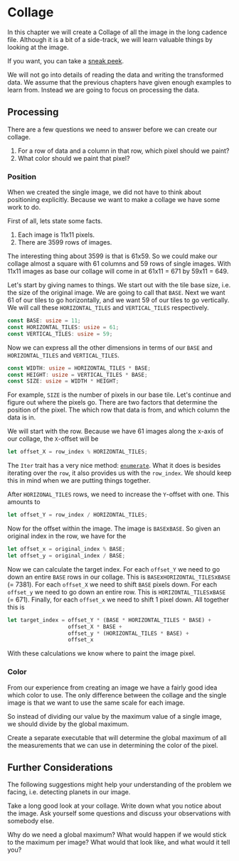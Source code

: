 # Collage
In this chapter we will create a Collage of all the image in the long cadence
file. Although it is a bit of a side-track, we will learn valuable things by
looking at the image.

If you want, you can take a [sneak peek](image/collage.png).

We will not go into details of reading the data and writing the transformed
data. We assume that the previous chapters have given enough examples to learn
from. Instead we are going to focus on processing the data.

## Processing
There are a few questions we need to answer before we can create our collage.

1. For a row of data and a column in that row, which pixel should we paint?
2. What color should we paint that pixel?

### Position
When we created the single image, we did not have to think about positioning
explicitly. Because we want to make a collage we have some work to do.

First of all, lets state some facts.

1. Each image is 11x11 pixels.
2. There are 3599 rows of images.

The interesting thing about 3599 is that is 61x59. So we could make our collage
almost a square with 61 columns and 59 rows of single images. With 11x11 images
as base our collage will come in at 61x11 = 671 by 59x11 = 649.

Let's start by giving names to things. We start out with the tile base size,
i.e. the size of the original image. We are going to call that `BASE`. Next we
want 61 of our tiles to go horizontally, and we want 59 of our tiles to go
vertically. We will call these `HORIZONTAL_TILES` and `VERTICAL_TILES`
respectively.

```rust
const BASE: usize = 11;
const HORIZONTAL_TILES: usize = 61;
const VERTICAL_TILES: usize = 59;
```

Now we can express all the other dimensions in terms of our `BASE` and
`HORIZONTAL_TILES` and `VERTICAL_TILES`.

```rust
const WIDTH: usize = HORIZONTAL_TILES * BASE;
const HEIGHT: usize = VERTICAL_TILES * BASE;
const SIZE: usize = WIDTH * HEIGHT;
```

For example, `SIZE` is the number of pixels in our base tile. Let's continue and
figure out where the pixels go. There are two factors that determine the
position of the pixel. The which row that data is from, and which column the
data is in. 

We will start with the row. Because we have 61 images along the x-axis of our
collage, the `X`-offset will be

```rust
let offset_X = row_index % HORIZONTAL_TILES;
```

The `Iter` trait has a very nice method: 
[`enumerate`](https://doc.rust-lang.org/std/iter/trait.Iterator.html#method.enumerate).
What it does is besides iterating over the `row`, it also provides us with the
`row_index`. We should keep this in mind when we are putting things together.

After `HORIZONAL_TILES` rows, we need to increase the `Y`-offset with one. This amounts to

```rust
let offset_Y = row_index / HORIZONTAL_TILES;
```

Now for the offset within the image. The image is `BASE`x`BASE`. So given an original
index in the row, we have for the 

```rust
let offset_x = original_index % BASE;
let offset_y = original_index / BASE;
```

Now we can calculate the target index. For each `offset_Y` we need to go down an
entire `BASE` rows in our collage. This is `BASE`x`HORIZONTAL_TILES`x`BASE` (=
7381). For each `offset_X` we need to shift `BASE` pixels down. For each
`offset_y` we need to go down an entire row. This is `HORIZONTAL_TILES`x`BASE`
(= 671). Finally, for each `offset_x` we need to shift 1 pixel 
down. All together this is

```rust
let target_index = offset_Y * (BASE * HORIZONTAL_TILES * BASE) +
                   offset_X * BASE +
                   offset_y * (HORIZONTAL_TILES * BASE) +
                   offset_x
```

With these calculations we know where to paint the image pixel.

### Color
From our experience from creating an image we have a fairly good idea which
color to use. The only difference between the collage and the single image is
that we want to use the same scale for each image.

So instead of dividing our value by the maximum value of a single image, we
should divide by the global maximum.

Create a separate executable that will determine the global maximum of all the
measurements that we can use in determining the color of the pixel.

## Further Considerations
The following suggestions might help your understanding of the problem we
facing, i.e. detecting planets in our image.

Take a long good look at your collage. Write down what you notice about the
image. Ask yourself some questions and discuss your observations with somebody
else. 

Why do we need a global maximum? What would happen if we would stick to the
maximum per image? What would that look like, and what would it tell you?
